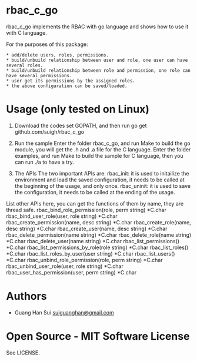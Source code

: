rbac_c_go 
======
rbac_c_go implements the RBAC with go language and shows how to use it with C language.

For the purposes of this package:

	* add/delete users, roles, permissions.
    * build/unbuild relationship between user and role, one user can have several roles. 
    * build/unbuild relationship between role and permission, one role can have several permissions.
    * user get its permissions by the assigned roles.
    * the above configuration can be saved/loaded.
	
Usage (only tested on Linux)
=====

1. Download the codes 
set GOPATH, and then run go get github.com/suigh/rbac_c_go

2. Run the sample
Enter the folder rbac_c_go, and run Make to build the go module, you will get the .h and .a file for the C language.
Enter the folder examples, and run Make to build the sample for C language, then you can run ./a to have a try.

3. The APIs
The two important APIs are:
rbac_init: it is used to initailize the environment and load the saved configuration, it needs to be called at the beginning of the usage, and only once.
rbac_uninit: it is used to save the configuration, it needs to be called at the ending of the usage.

List other APIs here, you can get the functions of them by name, they are thread safe.
rbac_bind_role_permission(role, perm string) *C.char
rbac_bind_user_role(user, role string) *C.char
rbac_create_permission(name, desc string) *C.char
rbac_create_role(name, desc string) *C.char
rbac_create_user(name, desc string) *C.char
rbac_delete_permission(name string) *C.char
rbac_delete_role(name string) *C.char
rbac_delete_user(name string) *C.char
rbac_list_permissions() *C.char
rbac_list_permissions_by_role(role string) *C.char
rbac_list_roles() *C.char
rbac_list_roles_by_user(user string) *C.char
rbac_list_users() *C.char
rbac_unbind_role_permission(role, perm string) *C.char
rbac_unbind_user_role(user, role string) *C.char
rbac_user_has_permission(user, perm string) *C.char

Authors
=======

 * Guang Han Sui <suiguanghan@gmail.com> 

Open Source - MIT Software License
==================================

See LICENSE.
